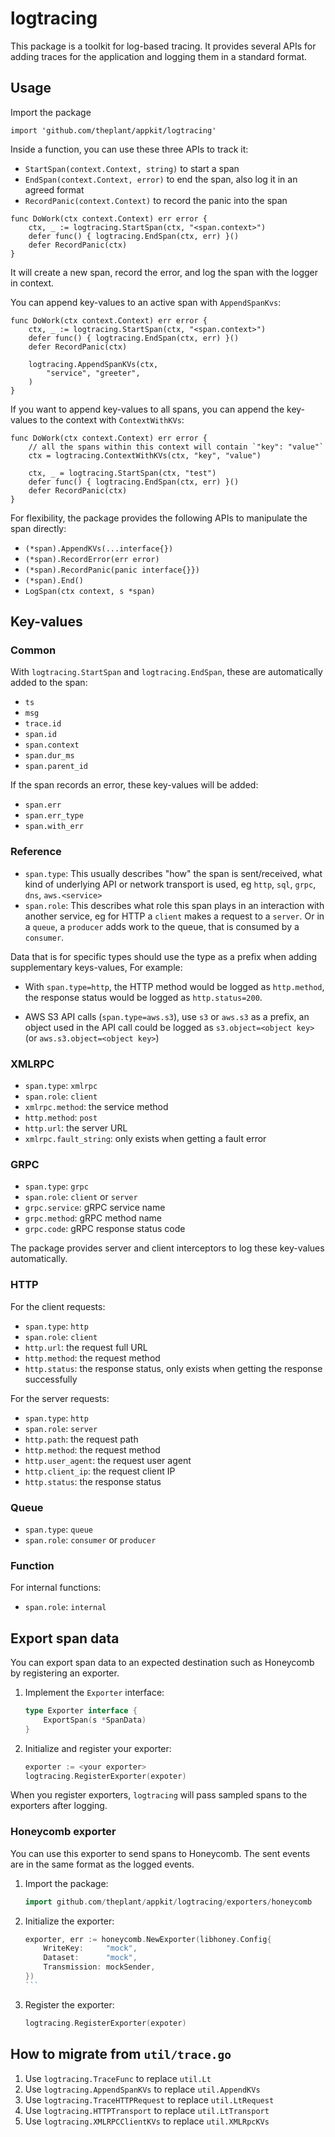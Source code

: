 # logtracing

This package is a toolkit for log-based tracing. It provides several APIs for adding traces for the application and logging them in a standard format.

## Usage

Import the package

```
import 'github.com/theplant/appkit/logtracing'
```

Inside a function, you can use these three APIs to track it:
- `StartSpan(context.Context, string)` to start a span
- `EndSpan(context.Context, error)` to end the span, also log it in an agreed format
- `RecordPanic(context.Context)` to record the panic into the span

```
func DoWork(ctx context.Context) err error {
	ctx, _ := logtracing.StartSpan(ctx, "<span.context>")
	defer func() { logtracing.EndSpan(ctx, err) }()
	defer RecordPanic(ctx)
}
```

It will create a new span, record the error, and log the span with the logger in context.

You can append key-values to an active span with `AppendSpanKvs`:

```
func DoWork(ctx context.Context) err error {
	ctx, _ := logtracing.StartSpan(ctx, "<span.context>")
	defer func() { logtracing.EndSpan(ctx, err) }()
	defer RecordPanic(ctx)

	logtracing.AppendSpanKVs(ctx,
		"service", "greeter",
	)
}
```

If you want to append key-values to all spans, you can append the key-values to the context with `ContextWithKVs`:

```
func DoWork(ctx context.Context) err error {
	// all the spans within this context will contain `"key": "value"`
	ctx = logtracing.ContextWithKVs(ctx, "key", "value")

	ctx, _ = logtracing.StartSpan(ctx, "test")
	defer func() { logtracing.EndSpan(ctx, err) }()
	defer RecordPanic(ctx)
}
```

For flexibility, the package provides the following APIs to manipulate the span directly:

- `(*span).AppendKVs(...interface{})`
- `(*span).RecordError(err error)`
- `(*span).RecordPanic(panic interface{}})`
- `(*span).End()`
- `LogSpan(ctx context, s *span)`

## Key-values

### Common

With `logtracing.StartSpan` and `logtracing.EndSpan`, these are automatically added to the span:

- `ts`
- `msg`
- `trace.id`
- `span.id`
- `span.context`
- `span.dur_ms`
- `span.parent_id`

If the span records an error, these key-values will be added:

- `span.err`
- `span.err_type`
- `span.with_err`

### Reference

- `span.type`: This usually describes "how" the span is sent/received, what kind of underlying API or network transport is used, eg  `http`, `sql`, `grpc`, `dns`, `aws.<service>`
- `span.role`: This describes what role this span plays in an interaction with another service, eg for HTTP a `client` makes a request to a `server`. Or in a `queue`, a `producer` adds work to the queue, that is consumed by a `consumer`.

Data that is for specific types should use the type as a prefix when adding supplementary keys-values, For example:

- With `span.type=http`, the HTTP method would be logged as `http.method`, the response status would be logged as `http.status=200`.

- AWS S3 API calls (`span.type=aws.s3`), use `s3` or `aws.s3` as a prefix, an object used in the API call could be logged as `s3.object=<object key>` (or `aws.s3.object=<object key>`)

### XMLRPC

- `span.type`: `xmlrpc`
- `span.role`: `client`
- `xmlrpc.method`: the service method
- `http.method`: `post`
- `http.url`: the server URL
- `xmlrpc.fault_string`: only exists when getting a fault error

### GRPC

- `span.type`: `grpc`
- `span.role`: `client` or `server`
- `grpc.service`: gRPC service name
- `grpc.method`: gRPC method name
- `grpc.code`: gRPC response status code

The package provides server and client interceptors to log these key-values automatically.

### HTTP

For the client requests:

- `span.type`: `http`
- `span.role`: `client`
- `http.url`: the request full URL
- `http.method`: the request method
- `http.status`: the response status, only exists when getting the response successfully

For the server requests:

- `span.type`: `http`
- `span.role`: `server`
- `http.path`: the request path
- `http.method`: the request method
- `http.user_agent`: the request user agent
- `http.client_ip`: the request client IP
- `http.status`: the response status

### Queue

- `span.type`: `queue`
- `span.role`: `consumer` or `producer`

### Function

For internal functions:
- `span.role`: `internal`

## Export span data

You can export span data to an expected destination such as Honeycomb by registering an exporter.

1. Implement the `Exporter` interface:
    ```Go
    type Exporter interface {
    	ExportSpan(s *SpanData)
    }
    ```
2. Initialize and register your exporter:
    ```Go
    exporter := <your exporter>
    logtracing.RegisterExporter(expoter)
    ```

When you register exporters, `logtracing` will pass sampled spans to the exporters after logging.

### Honeycomb exporter

You can use this exporter to send spans to Honeycomb. The sent events are in the same format as the logged events.

1. Import the package:
    ```Go
    import github.com/theplant/appkit/logtracing/exporters/honeycomb
    ```
2. Initialize the exporter:
    ````Go
    exporter, err := honeycomb.NewExporter(libhoney.Config{
    	WriteKey:     "mock",
    	Dataset:      "mock",
    	Transmission: mockSender,
    })
    ```
2. Register the exporter:
    ```Go
    logtracing.RegisterExporter(expoter)
    ```

## How to migrate from `util/trace.go`

1. Use `logtracing.TraceFunc` to replace `util.Lt`
2. Use `logtracing.AppendSpanKVs` to replace `util.AppendKVs`
3. Use `logtracing.TraceHTTPRequest` to replace `util.LtRequest`
4. Use `logtracing.HTTPTransport` to replace `util.LtTransport`
5. Use `logtracing.XMLRPCClientKVs` to replace `util.XMLRpcKVs`
